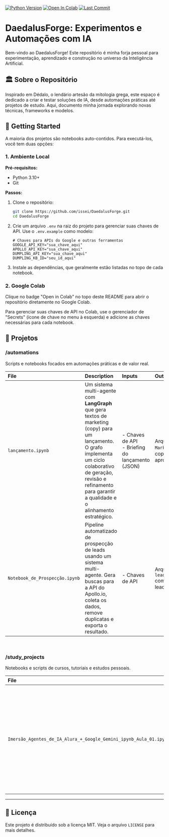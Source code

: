 [![Python Version](https://img.shields.io/badge/Python-3.12-blue.svg)](https://www.python.org/)
[![Open In Colab](https://colab.research.google.com/assets/colab-badge.svg)](https://colab.research.google.com/github/issei/DaedalusForge)
[![Last Commit](https://img.shields.io/github/last-commit/issei/DaedalusForge)](https://github.com/issei/DaedalusForge/commits/main)

# DaedalusForge: Experimentos e Automações com IA

Bem-vindo ao DaedalusForge! Este repositório é minha forja pessoal para experimentação, aprendizado e construção no universo da Inteligência Artificial.

## 🏛️ Sobre o Repositório

Inspirado em Dédalo, o lendário artesão da mitologia grega, este espaço é dedicado a criar e testar soluções de IA, desde automações práticas até projetos de estudo. Aqui, documento minha jornada explorando novas técnicas, frameworks e modelos.

## 🚀 Getting Started

A maioria dos projetos são notebooks auto-contidos. Para executá-los, você tem duas opções:

### 1. Ambiente Local

**Pré-requisitos:**
- Python 3.10+
- Git

**Passos:**
1. Clone o repositório:
   ```bash
   git clone https://github.com/issei/DaedalusForge.git
   cd DaedalusForge
   ```
2. Crie um arquivo `.env` na raiz do projeto para gerenciar suas chaves de API. Use o `.env.example` como modelo:
   ```
   # Chaves para APIs do Google e outras ferramentas
   GOOGLE_API_KEY="sua_chave_aqui"
   APOLLO_API_KEY="sua_chave_aqui"
   DUMPLING_API_KEY="sua_chave_aqui"
   DUMPLING_KB_ID="seu_id_aqui"
   ```
3. Instale as dependências, que geralmente estão listadas no topo de cada notebook.

### 2. Google Colab

Clique no badge "Open in Colab" no topo deste README para abrir o repositório diretamente no Google Colab.

Para gerenciar suas chaves de API no Colab, use o gerenciador de "Secrets" (ícone de chave no menu à esquerda) e adicione as chaves necessárias para cada notebook.

## 📂 Projetos

### /automations
Scripts e notebooks focados em automações práticas e de valor real.

| File | Description | Inputs | Outputs | Dependencies |
| :--- | :--- | :--- | :--- | :--- |
| `lançamento.ipynb` | Um sistema multi-agente com **LangGraph** que gera textos de marketing (copy) para um lançamento. O grafo implementa um ciclo colaborativo de geração, revisão e refinamento para garantir a qualidade e o alinhamento estratégico. | - Chaves de API <br> - Briefing do lançamento (JSON) | Arquivos `JSON` e `Markdown` com a copy final aprovada. | `langchain`, `langgraph`, `google-generativeai`, `httpx`, `pydantic`, `python-dotenv` |
| `Notebook_de_Prospecção.ipynb` | Pipeline automatizado de prospecção de leads usando um sistema multi-agente. Gera buscas para a API do Apollo.io, coleta os dados, remove duplicatas e exporta o resultado. | - Chaves de API | Arquivo `leads_apollo.csv` com a lista de leads. | `langchain`, `google-generativeai`, `httpx`, `pandas` |

<br>

### /study_projects
Notebooks e scripts de cursos, tutoriais e estudos pessoais.

| File | Description | Inputs | Outputs | Dependencies |
| :--- | :--- | :--- | :--- | :--- |
| `Imersão_Agentes_de_IA_Alura_+_Google_Gemini_ipynb_Aula_01.ipynb` | Notebook da Imersão Agentes de IA (Alura + Google). Demonstra um agente simples que atua como um triador de Service Desk, classificando chamados com base em políticas internas. | - Chave de API <br> - Mensagem de texto do usuário | Objeto `JSON` classificando o chamado. | `langchain`, `google-generativeai` |

---

## 📜 Licença

Este projeto é distribuído sob a licença MIT. Veja o arquivo `LICENSE` para mais detalhes.



